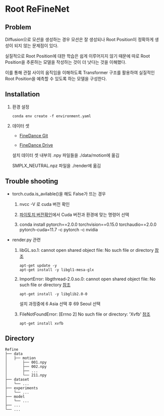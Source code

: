 # Root ReFineNet

## Problem

Diffusion으로 모션을 생성하는 경우 모션은 잘 생성되나 Root Position이 정확하게 생성이 되지 않는 문제점이 있다.

실질적으로 Root Position에 대한 학습은 쉽게 이루어지지 않기 때문에 따로 Root Position을 추론하는 모델을 작성하는 것이 더 낫다는 것을 이해했다.

이를 통해 관절 사이의 움직임을 이해하도록 Transformer 구조를 활용하여 실질적인 Root Position을 예측할 수 있도록 하는 모델을 구성한다.

## Installation

1. 환경 설정
    
    ```
    conda env create -f environment.yaml
    ```

2. 데이터 셋  

    - [FineDance Git](https://github.com/li-ronghui/FineDance/)

    - [FineDance Drive](https://drive.google.com/file/d/1zQvWG9I0H4U3Zrm8d_QD_ehenZvqfQfS/view)

    설치 데이터 셋 내부의 .npy 파일들을 ./data/motion에 옮김

    SMPLX_NEUTRAL.npz 파일을 ./render에 옮김

## Trouble shooting

- torch.cuda.is_avilable()을 해도 False가 뜨는 경우

    1. nvcc -V 로 cuda 버전 확인

    2. [파이토치 버전확인](https://pytorch.org/get-started/previous-versions/)에서 Cuda 버전과 환경에 맞는 명령어 선택
 
    3. conda install pytorch==2.0.0 torchvision==0.15.0 torchaudio==2.0.0 pytorch-cuda=11.7 -c pytorch -c nvidia

- render.py 관련

    1. libGL.so.1: cannot open shared object file: No such file or directory [참조](https://yuevelyne.tistory.com/entry/OpenCV-ImportError-libGLso1-cannot-open-shared-object-file-No-such-file-or-directory)
    
        ```
        apt-get update -y
        apt-get install -y libgl1-mesa-glx
        ```

    2. ImportError: libgthread-2.0.so.0: cannot open shared object file: No such file or directory [참조](https://yuevelyne.tistory.com/entry/OpenCV-ImportError-libGLso1-cannot-open-shared-object-file-No-such-file-or-directory)

        ```
        apt-get install -y libglib2.0-0
        ```
        설치 과정중에 6 Asia 선택 후 69 Seoul 선택 

    3. FileNotFoundError: [Errno 2] No such file or directory: 'Xvfb' [참조](https://stackoverflow.com/questions/32173839/easyprocess-easyprocesscheckinstallederror-cmd-xvfb-help-oserror-errno)

        ```
        apt-get install xvfb
        ```

## Directory

    Refine
    ├── data
    │   ├── motion
    │       ├── 001.npy
    │       ├── 002.npy
    │       ├── ...
    │       └── 211.npy
    ├── dataset
    │   └── ...
    ├── experiments
    │   └── ...
    ├── model
    │   └── ...
    ├── ...
    └── ...
